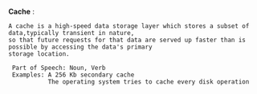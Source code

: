 **Cache** :
```
A cache is a high-speed data storage layer which stores a subset of data,typically transient in nature,
so that future requests for that data are served up faster than is possible by accessing the data's primary
storage location.
```
     Part of Speech: Noun, Verb
     Examples: A 256 Kb secondary cache
               The operating system tries to cache every disk operation
